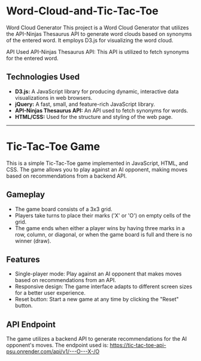 # Word-Cloud-and-Tic-Tac-Toe

Word Cloud Generator
This project is a Word Cloud Generator that utilizes the API-Ninjas Thesaurus API to generate word clouds based on synonyms of the entered word. It employs D3.js for visualizing the word cloud.

API Used
API-Ninjas Thesaurus API: This API is utilized to fetch synonyms for the entered word.
## Technologies Used

- **D3.js:** A JavaScript library for producing dynamic, interactive data visualizations in web browsers.
- **jQuery:** A fast, small, and feature-rich JavaScript library.
- **API-Ninjas Thesaurus API:** An API used to fetch synonyms for words.
- **HTML/CSS:** Used for the structure and styling of the web page.

--------------------------------------------------------------------------------------------------------------------------------------------------------------------

# Tic-Tac-Toe Game

This is a simple Tic-Tac-Toe game implemented in JavaScript, HTML, and CSS. The game allows you to play against an AI opponent, making moves based on recommendations from a backend API.

## Gameplay

- The game board consists of a 3x3 grid.
- Players take turns to place their marks ('X' or 'O') on empty cells of the grid.
- The game ends when either a player wins by having three marks in a row, column, or diagonal, or when the game board is full and there is no winner (draw).

## Features

- Single-player mode: Play against an AI opponent that makes moves based on recommendations from an API.
- Responsive design: The game interface adapts to different screen sizes for a better user experience.
- Reset button: Start a new game at any time by clicking the "Reset" button.

## API Endpoint

The game utilizes a backend API to generate recommendations for the AI opponent's moves. 
The endpoint used is: https://tic-tac-toe-api-psu.onrender.com/api/v1/---O---X-/O



